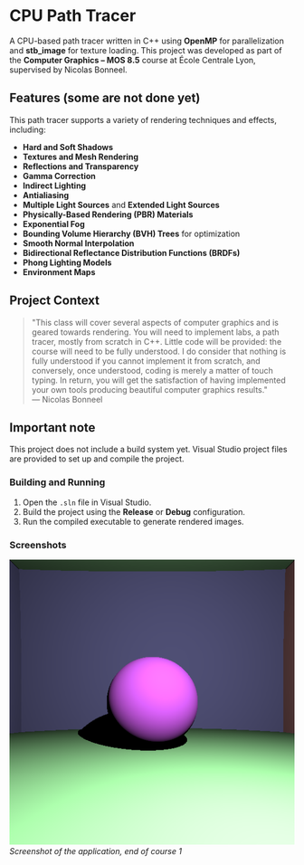 # CPU Path Tracer

A CPU-based path tracer written in C++ using **OpenMP** for parallelization and **stb_image** for texture loading. This project was developed as part of the **Computer Graphics – MOS 8.5** course at École Centrale Lyon, supervised by Nicolas Bonneel.

## Features (some are not done yet)

This path tracer supports a variety of rendering techniques and effects, including:
- **Hard and Soft Shadows**
- **Textures and Mesh Rendering**
- **Reflections and Transparency**
- **Gamma Correction**
- **Indirect Lighting**
- **Antialiasing**
- **Multiple Light Sources** and **Extended Light Sources**
- **Physically-Based Rendering (PBR) Materials**
- **Exponential Fog**
- **Bounding Volume Hierarchy (BVH) Trees** for optimization
- **Smooth Normal Interpolation**
- **Bidirectional Reflectance Distribution Functions (BRDFs)**
- **Phong Lighting Models**
- **Environment Maps**

## Project Context

> "This class will cover several aspects of computer graphics and is geared towards rendering. You will need to implement labs, a path tracer, mostly from scratch in C++. Little code will be provided: the course will need to be fully understood. I do consider that nothing is fully understood if you cannot implement it from scratch, and conversely, once understood, coding is merely a matter of touch typing. In return, you will get the satisfaction of having implemented your own tools producing beautiful computer graphics results."  
> — Nicolas Bonneel

## Important note

This project does not include a build system yet. Visual Studio project files are provided to set up and compile the project.

### Building and Running

1. Open the `.sln` file in Visual Studio.
2. Build the project using the **Release** or **Debug** configuration.
3. Run the compiled executable to generate rendered images.

### Screenshots

![Screenshot of the application, end of course 1](screenshots/couse1_11.png)  
*Screenshot of the application, end of course 1*